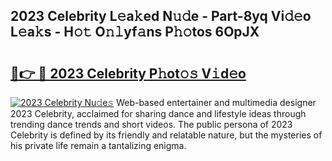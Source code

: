 ## 2023 Celebrity L𝚎a𝚔ed N𝚞𝚍e - Part-8yq Vi𝚍𝚎o L𝚎a𝚔s - H𝚘𝚝 O𝚗𝚕yf𝚊ns P𝚑𝚘tos 6OpJX

# <h2><a href="http://kf6ibs.oniu.top/?m=2023+Celebrity">🔗👉 🔴 2023 Celebrity P𝚑ot𝚘𝚜 V𝚒d𝚎o</a></h2>

[![2023 Celebrity Nu𝚍e𝚜](https://i.imgur.com/0qMVB7G.gif)](http://kf6ibs.oniu.top/?m=2023+Celebrity)
Web-based entertainer and multimedia designer 2023 Celebrity, acclaimed for sharing dance and lifestyle ideas through trending dance trends and short videos. The public persona of 2023 Celebrity is defined by its friendly and relatable nature, but the mysteries of his private life remain a tantalizing enigma.  
